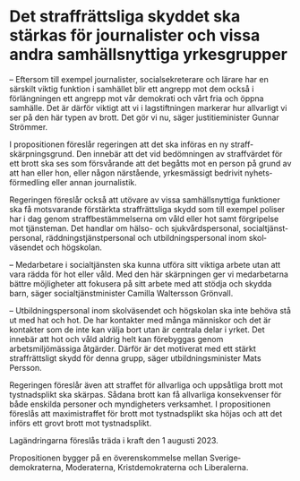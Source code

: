 # Det straffrättsliga skyddet ska stärkas för journalister och vissa andra samhällsnyttiga yrkesgrupper

– Eftersom till exempel journalister, socialsekreterare och lärare har en särskilt viktig funktion i samhället blir ett angrepp mot dem också i förlängningen ett angrepp mot vår demokrati och vårt fria och öppna samhälle. Det är därför viktigt att vi i lagstiftningen markerar hur allvarligt vi ser på den här typen av brott. Det gör vi nu, säger justitieminister Gunnar Strömmer.

I propositionen föreslår regeringen att det ska införas en ny straff­skärpnings­grund. Den innebär att det vid bedöm­ningen av straff­värdet för ett brott ska ses som för­svårande att det begåtts mot en person på grund av att han eller hon, eller någon närstående, yrkes­mässigt bedrivit nyhets­förmedling eller annan journalistik.

Regeringen föreslår också att utövare av vissa samhälls­nyttiga funktioner ska få mot­svarande förstärkta straff­rättsliga skydd som till exempel poliser har i dag genom straff­bestäm­melserna om våld eller hot samt förgripelse mot tjänste­man. Det handlar om hälso- och sjukvårds­personal, social­tjänst­personal, räddnings­tjänst­personal och utbildnings­personal inom skol­väsendet och högskolan.

– Medarbetare i socialtjänsten ska kunna utföra sitt viktiga arbete utan att vara rädda för hot eller våld. Med den här skärpningen ger vi medarbetarna bättre möjligheter att fokusera på sitt arbete med att stödja och skydda barn, säger socialtjänstminister Camilla Waltersson Grönvall.

– Utbildningspersonal inom skolväsendet och högskolan ska inte behöva stå ut med hat och hot. De har kontakter med många människor och det är kontakter som de inte kan välja bort utan är centrala delar i yrket. Det innebär att hot och våld aldrig helt kan förebyggas genom arbetsmiljömässiga åtgärder. Därför är det motiverat med ett stärkt straffrättsligt skydd för denna grupp, säger utbildningsminister Mats Persson.

Regeringen föreslår även att straffet för allvarliga och uppsåtliga brott mot tystnads­plikt ska skärpas. Sådana brott kan få allvarliga konse­kvenser för både enskilda personer och myndig­heters verksamhet. I propositionen föreslås att maximi­straffet för brott mot tystnads­plikt ska höjas och att det införs ett grovt brott mot tystnads­plikt.

Lagändringarna föreslås träda i kraft den 1 augusti 2023.

Propositionen bygger på en överens­kommelse mellan Sverige­demokraterna, Moderaterna, Krist­demokraterna och Liberalerna.

